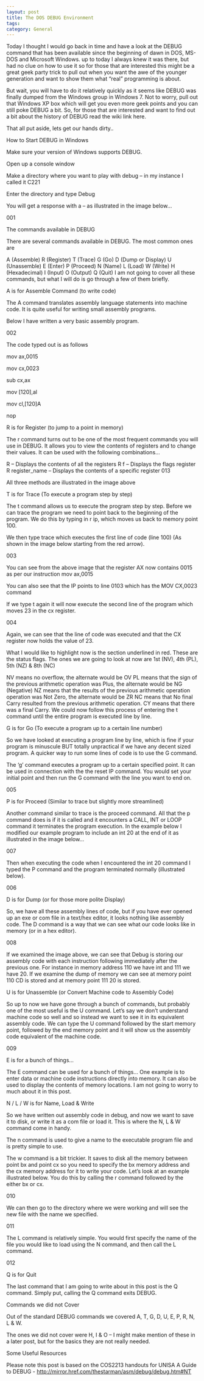 ```yaml
---
layout: post
title: The DOS DEBUG Environment
tags: 
category: General
---
```

 

Today I thought I would go back in time and have a look at the DEBUG command that has been available since the beginning of dawn in DOS, MS-DOS and Microsoft Windows. up to today I always knew it was there, but had no clue on how to use it so for those that are interested this might be a great geek party trick to pull out when you want the awe of the younger generation and want to show them what “real” programming is about.

But wait, you will have to do it relatively quickly as it seems like DEBUG was finally dumped from the Windows group in Windows 7. Not to worry, pull out that Windows XP box which will get you even more geek points and you can still poke DEBUG a bit. So, for those that are interested and want to find out a bit about the history of DEBUG read the wiki link here.

That all put aside, lets get our hands dirty..

How to Start DEBUG in Windows

Make sure your version of Windows supports DEBUG.

Open up a console window

Make a directory where you want to play with debug – in my instance I called it C221

Enter the directory and type Debug

You will get a response with a – as illustrated in the image below…

001

 

The commands available in DEBUG

There are several commands available in DEBUG. The most common ones are

A (Assemble)
R (Register)
T (Trace)
G (Go)
D (Dump or Display)
U (Unassemble)
E (Enter)
P (Proceed)
N (Name)
L (Load)
W (Write)
H (Hexadecimal)
I (Input)
O (Output)
Q (Quit)
I am not going to cover all these commands, but what I will do is go through a few of them briefly.

A is for Assemble Command (to write code)

The A command translates assembly language statements into machine code. It is quite useful for writing small assembly programs.

Below I have written a very basic assembly program.

002

The code typed out is as follows

mov ax,0015

mov cx,0023

sub cx,ax

mov [120],al

mov cl,[120]A

nop

R is for Register (to jump to a point in memory)

The r command turns out to be one of the most frequent commands you will use in DEBUG. It allows you to view the contents of registers and to change their values. It can be used with the following combinations…

R – Displays the contents of all the registers
R f – Displays the flags register
R register_name – Displays the contents of a specific register
013

All three methods are illustrated in the image above

T is for Trace (To execute a program step by step)

The t command allows us to execute the program step by step. Before we can trace the program we need to point back to the beginning of the program. We do this by typing in r ip, which moves us back to memory point 100.

We then type trace which executes the first line of code (line 100) (As shown in the image below starting from the red arrow).

003

You can see from the above image that the register AX now contains 0015 as per our instruction mov ax,0015

You can also see that the IP points to line 0103 which has the MOV CX,0023 command

If we type t again it will now execute the second line of the program which moves 23 in the cx register.

004

Again, we can see that the line of code was executed and that the CX register now holds the value of 23.

What I would like to highlight now is the section underlined in red. These are the status flags. The ones we are going to look at now are 1st (NV), 4th (PL), 5th (NZ) & 8th (NC)

NV means no overflow, the alternate would be OV
PL means that the sign of the previous arithmetic operation was Plus, the alternate would be NG (Negative)
NZ means that the results of the previous arithmetic operation operation was Not Zero, the alternate would be ZR
NC means that No final Carry resulted from the previous arithmetic operation. CY means that there was a final Carry.
We could now follow this process of entering the t command until the entire program is executed line by line.

G is for Go (To execute a program up to a certain line number)

So we have looked at executing a program line by line, which is fine if your program is minuscule BUT totally unpractical if we have any decent sized program. A quicker way to run some lines of code is to use the G command.

The ‘g’ command executes a program up to a certain specified point. It can be used in connection with the the reset IP command. You would set your initial point and then run the G command with the line you want to end on.

005

P is for Proceed (Similar to trace but slightly more streamlined)

Another command similar to trace is the proceed command. All that the p command does is if it is called and it encounters a CALL, INT or LOOP command it terminates the program execution. In the example below I modified our example program to include an int 20 at the end of it as illustrated in the image below…

007

Then when executing the code when I encountered the int 20 command I typed the P command and the program terminated normally (illustrated below).

006

D is for Dump (or for those more polite Display)

So, we have all these assembly lines of code, but if you have ever opened up an exe or com file in a text/hex editor, it looks nothing like assembly code. The D command is a way that we can see what our code looks like in memory (or in a hex editor).

008

If we examined the image above, we can see that Debug is storing our assembly code with each instruction following immediately after the previous one. For instance in memory address 110 we have int and 111 we have 20. If we examine the dump of memory we can see at memory point 110 CD is stored and at memory point 111 20 is stored.

U is for Unassemble (or Convert Machine code to Assembly Code)

So up to now we have gone through a bunch of commands, but probably one of the most useful is the U command. Let’s say we don’t understand machine code so well and so instead we want to see it in its equivalent assembly code. We can type the U command followed by the start memory point, followed by the end memory point and it will show us the assembly code equivalent of the machine code.

009

E is for a bunch of things…

The E command can be used for a bunch of things… One example is to enter data or machine code instructions directly into memory. It can also be used to display the contents of memory locations. I am not going to worry to much about it in this post.

N / L / W is for Name, Load & Write

So we have written out assembly code in debug, and now we want to save it to disk, or write it as a com file or load it. This is where the N, L & W command come in handy.

The n command is used to give a name to the executable program file and is pretty simple to use.

The w command is a bit trickier. It saves to disk all the memory between point bx and point cx so you need to specify the bx memory address and the cx memory address for it to write your code. Let’s look at an example illustrated below. You do this by calling the r command followed by the either bx or cx.

010

We can then go to the directory where we were working and will see the new file with the name we specified.

011

The L command is relatively simple. You would first specify the name of the file you would like to load using the N command, and then call the L command.

012

Q is for Quit

The last command that I am going to write about in this post is the Q command. Simply put, calling the Q command exits DEBUG.

Commands we did not Cover

Out of the standard DEBUG commands we covered A, T, G, D, U, E, P, R, N, L & W.

The ones we did not cover were H, I & O – I might make mention of these in a later post, but for the basics they are not really needed.

Some Useful Resources

Please note this post is based on the COS2213 handouts for UNISA
A Guide to DEBUG - http://mirror.href.com/thestarman/asm/debug/debug.htm#NT
